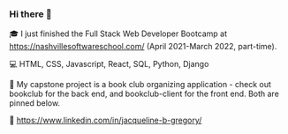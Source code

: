 ### Hi there 👋

:mortar_board: I just finished the Full Stack Web Developer Bootcamp at https://nashvillesoftwareschool.com/ (April 2021-March 2022, part-time). 

:computer: HTML, CSS, Javascript, React, SQL, Python, Django

:blue_book: My capstone project is a book club organizing application - check out bookclub for the back end, and bookclub-client for the front end. Both are pinned below.

:paperclip: https://www.linkedin.com/in/jacqueline-b-gregory/
